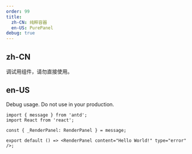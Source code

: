 ```yaml
---
order: 99
title:
  zh-CN: 纯粹容器
  en-US: PurePanel
debug: true
---
```


## zh-CN

调试用组件，请勿直接使用。

## en-US

Debug usage. Do not use in your production.

```tsx
import { message } from 'antd';
import React from 'react';

const { _RenderPanel: RenderPanel } = message;

export default () => <RenderPanel content="Hello World!" type="error" />;
```
